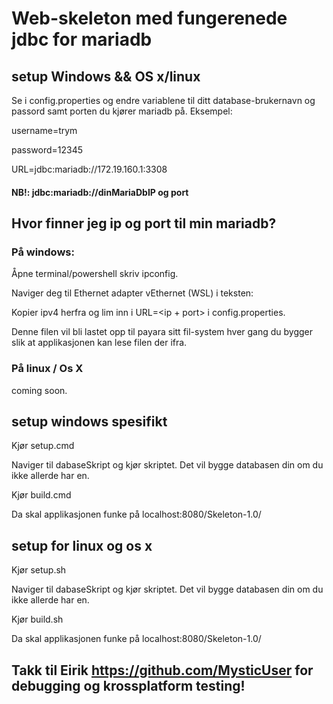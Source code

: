 # Web-skeleton med fungerenede jdbc for mariadb

## setup Windows && OS x/linux
Se i config.properties og endre variablene til ditt database-brukernavn og passord samt porten du kjører mariadb på.
Eksempel:

username=trym

password=12345

URL=jdbc:mariadb://172.19.160.1:3308

#### NB!: jdbc:mariadb://dinMariaDbIP og port

## Hvor finner jeg ip og port til min mariadb?
### På windows:
Åpne terminal/powershell skriv ipconfig.

Naviger deg til Ethernet adapter vEthernet (WSL) i teksten:

Kopier ipv4 herfra og lim inn i URL=<ip + port> i config.properties.

Denne filen vil bli lastet opp til payara sitt fil-system hver gang du bygger slik at applikasjonen kan lese filen der ifra. 

### På linux / Os X
coming soon.

## setup windows spesifikt
Kjør setup.cmd

Naviger til dabaseSkript og kjør skriptet. Det vil bygge databasen din om du ikke allerde har en.

Kjør build.cmd

Da skal applikasjonen funke på localhost:8080/Skeleton-1.0/


## setup for linux og os x
Kjør setup.sh

Naviger til dabaseSkript og kjør skriptet. Det vil bygge databasen din om du ikke allerde har en.

Kjør build.sh

Da skal applikasjonen funke på localhost:8080/Skeleton-1.0/


## Takk til Eirik https://github.com/MysticUser for debugging og krossplatform testing!
